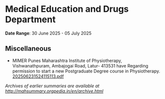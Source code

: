 # Medical Education and Drugs Department

**Date Range**: 30 June 2025 - 05 July 2025


## Miscellaneous
- MIMER Punes Maharashtra Institute of Physiotherapy, Vishwanathpuram, Ambajogai Road, Latur- 413531 have Regarding permission to start a new Postgraduate Degree course in Physiotherapy.\
  [202506231524115113.pdf](https://gr.maharashtra.gov.in/Site/Upload/Government%20Resolutions/English/202506231524115113.pdf)


*Archives of earlier summaries are available at http://mahsummary.orgpedia.in/en/archive.html*
